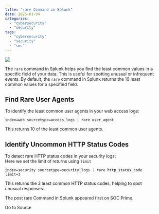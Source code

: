 ```yaml
---
title: "rare Сommand in Splunk"
date: 2025-01-04
categories: 
  - "cybersecurity"
  - "security"
tags: 
  - "cybersecurity"
  - "security"
  - "soc"
---
```


![](https://socprime.com/wp-content/uploads/v1-84-400x234.jpg)

The `rare` command in Splunk helps you find the least common values in a specific field of your data. This is useful for spotting unusual or infrequent events. By default, the `rare` command in Splunk returns the 10 least common values for a specified field.

## Find Rare User Agents

To identify the least common user agents in your web access logs:

```
index=web sourcetype=access_logs | rare user_agent 
```

This returns 10 of the least common user agents.

## Identify Uncommon HTTP Status Codes

To detect rare HTTP status codes in your security logs:  
Here we set the limit of returns using `limit`

```
index=security sourcetype=security_logs | rare http_status_code limit=3
```

This returns the 3 least common HTTP status codes, helping to spot unusual responses.

  
  

The post rare Сommand in Splunk appeared first on SOC Prime.

Go to Source
